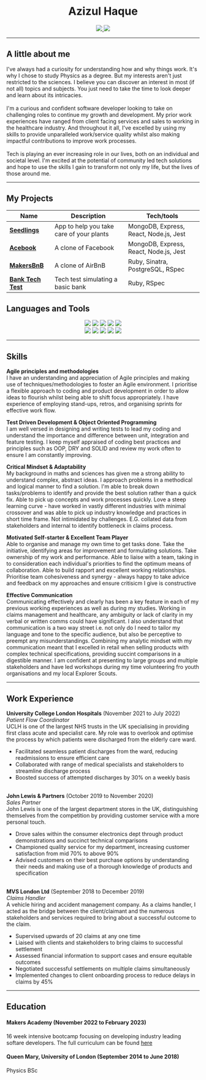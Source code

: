 <div align="center">
  <h1>Azizul Haque</h1>
  <a href="mailto:haquema@outlook.com"><img src="https://img.shields.io/badge/Microsoft_Outlook-0078D4?style=for-the-badge&logo=microsoft-outlook&logoColor=white"</a>
  <a href="https://www.linkedin.com/in/azizul-haque-831b5bb5/"><img src="https://img.shields.io/badge/LinkedIn-0077B5?style=for-the-badge&logo=linkedin&logoColor=white"></a>
</div>

-----------

<h2>A little about me</h2>
<p> 
I've always had a curiosity for understanding how and why things work. It's why I chose to study Physics as a degree. But my interests aren't just restricted to the sciences. I believe you can discover an interest in most (if not all) topics and subjects. You just need to take the time to look deeper and learn about its intricacies. 
<br><br>
I'm a curious and confident software developer looking to take on challenging roles to continue my growth and development. My prior work experiences have ranged from client facing services and sales to working in the healthcare industry. And throughout it all, I've excelled by using my skills to provide unparalleled work/service quality whilst also making impactful contributions to improve work processes. 
<br><br>
Tech is playing an ever increasing role in our lives, both on an individual and societal level. I'm excited at the potential of community led tech solutions and hope to use the skills I gain to transform not only my life, but the lives of those around me. 
</p>
  
-----------

<h2>My Projects</h2>
<div align="center">

| Name                   | Description       | Tech/tools        |
| ---------------------- | ----------------- | ----------------- |
| [**Seedlings**](https://github.com/haquema/seedlings-app) | App to help you take care of your plants  | MongoDB, Express, React, Node.js, Jest |
| [**Acebook**](https://github.com/haquema/seedlings-app) | A clone of Facebook           | MongoDB, Express, React, Node.js, Jest |
| [**MakersBnB**](https://github.com/haquema/makersbnb-ruby-seed) | A clone of AirBnB           | Ruby, Sinatra, PostgreSQL, RSpec |
| [**Bank Tech Test**](https://github.com/haquema/bank-techtest) | Tech test simulating a basic bank | Ruby, RSpec   |
  
</div>

<h2>Languages and Tools</h2>
<p>
<div align="center">
  <img src="https://img.shields.io/badge/-HTML-FF5733?style=for-the-badge&logo=html5&logoColor=FF5733&labelColor=282828">
  <img src="https://img.shields.io/badge/-CSS-559DFF?style=for-the-badge&logo=css3&logoColor=559DFF&labelColor=282828">
  <img src="https://img.shields.io/badge/-Ruby-FF6A55?style=for-the-badge&logo=ruby&logoColor=FF6A55&labelColor=282828">
  <img src="https://img.shields.io/badge/-Javascript-f7e968?style=for-the-badge&logo=javascript&logoColor=f7e968&labelColor=282828">
  <img src="https://img.shields.io/badge/-Jest-B84D6F?style=for-the-badge&logo=jest&logoColor=B84D6F&labelColor=282828"><br>
  <img src="https://img.shields.io/badge/-Node.js-80D857?style=for-the-badge&logo=node.js&logoColor=80D857&labelColor=282828">
  <img src="https://img.shields.io/badge/-RSpec-F05892?style=for-the-badge&logo=ruby&logoColor=F05892&labelColor=282828">
  <img src="https://img.shields.io/badge/-React-58D2F0?style=for-the-badge&logo=react&logoColor=58D2F0&labelColor=282828">
  <img src="https://img.shields.io/badge/-MongoDB-51A940?style=for-the-badge&logo=mongodb&logoColor=51A940&labelColor=282828">
  <img src="https://img.shields.io/badge/-PostgreSQL-3b3938?style=for-the-badge&logo=postgresql&logoColor=faf2ed&labelColor=282828"><br>
  
</div>
</p>

-----------

## Skills

**Agile principles and methodologies**<br>
I have an understanding and appreciation of Agile principles and making use of techniques/methodologies to foster an Agile environment. I prioritise a flexible approach to coding and product development in order to allow ideas to flourish whilst being able to shift focus appropriately. I have experience of employing stand-ups, retros, and organising sprints for effective work flow.

**Test Driven Development & Object Oriented Programming**<br>
I am well versed in designing and writing tests to lead my coding and understand the importance and difference between unit, integration and feature testing. I keep myself appraised of coding best practices and principles such as OOP, DRY and SOLID and review my work often to ensure I am constantly improving. 

**Critical Mindset & Adaptability**<br>
My background in maths and sciences has given me a strong ability to understand complex, abstract ideas. I approach problems in a methodical and logical manner to find a solution. I'm able to break down tasks/problems to identify and provide the best solution rather than a quick fix. Able to pick up concepts and work processes quickly. Love a steep learning curve - have worked in vastly different industries with minimal crossover and was able to pick up industry knowledge and practices in short time frame. Not intimidated by challenges. E.G. collated data from stakeholders and internal to identify bottleneck in claims process.

**Motivated Self-starter & Excellent Team Player**<br>
Able to organise and manage my own time to get tasks done. Take the initiative, identifying areas for improvement and formulating solutions. Take ownership of my work and performance. Able to liaise with a team, taking in to consideration each individual's priorities to find the optimum means of collaboration. Able to build rapport and excellent working relationships. Prioritise team cohesiveness and synergy - always happy to take advice and feedback on my approaches and ensure critisicm I give is constructive

**Effective Communication**<br>
Communicating effectively and clearly has been a key feature in each of my previous working experiences as well as during my studies. Working in claims management and healthcare, any ambiguity or lack of clarity in my verbal or written comms could have significant. I also understand that communication is a two way street i.e. not only do I need to tailor my language and tone to the specific audience, but also be perceptive to preempt any misunderstandings. Combining my analytic mindset with my communication meant that I excelled in retail when selling products with complex technical specifications, providing succint comparisons in a digestible manner. I am confident at presenting to large groups and multiple stakeholders and have led workshops during my time volunteering fro youth organisations and my local Explorer Scouts.

  
-----------

## Work Experience
<p>
  <strong>University College London Hospitals</strong> (November 2021 to July 2022)<br>
  <em>Patient Flow Coordinator</em><br>
  UCLH is one of the largest NHS trusts in the UK specialising in providing first class acute and specialist care. My role was to overlook and optimise the process by which patients were discharged from the elderly care ward.<br>
  <ul>
    <li>Facilitated seamless patient discharges from the ward, reducing readmissions to ensure efficient care</li>
    <li>Collaborated with range of medical specialists and stakeholders to streamline discharge process</li>
    <li>Boosted success of attempted discharges by 30% on a weekly basis</li>
  </ul>
  
  <br>
  <strong>John Lewis & Partners</strong> (October 2019 to November 2020)<br>
  <em>Sales Partner</em><br>
  John Lewis is one of the largest department stores in the UK, distinguishing themselves from the competition by providing customer service with a more personal touch.<br>
  <ul>
    <li>Drove sales within the consumer electronics dept through product demonstrations and succinct technical comparisons</li>
    <li>Championed quality service for my department, increasing customer satisfaction from mid 70% to above 90%</li>
    <li>Advised customers on their best purchase options by understanding their needs and making use of a thorough knowledge of products and specification</li>
  </ul>
  
  <br>
  <strong>MVS London Ltd</strong> (September 2018 to December 2019)<br>
  <em>Claims Handler</em><br>
  A vehicle hiring and accident management company. As a claims handler, I acted as the bridge between the client/claimant and the numerous stakeholders and services required to bring about a successful outcome to the claim.<br>
  <ul>
    <li>Supervised upwards of 20 claims at any one time</li>
    <li>Liaised with clients and stakeholders to bring claims to successful settlement</li>
    <li>Assessed financial information to support cases and ensure equitable outcomes</li>
    <li>Negotiated successful settlements on multiple claims simultaneously</li>
    <li>Implemented changes to client onboarding process to reduce delays in claims by 45%</li>
  </ul>
</p>

-----------

## Education

#### Makers Academy (November 2022 to February 2023)
16 week intensive bootcamp focusing on developing industry leading softare developers. The full curriculum can be found [here](https://makers.tech/curriculum/)
<!-- • Fundamentals of object-oriented languages.
• Able to write meaningful tests (behaviour vs state).
• Learnt a consistent debugging process to resolve issues.
• Designed database schemas.
• Pair programming and group projects using Agile values and
principles.
• Using branch/PR/merge git workflow, code reviews and Github
Actions for automated testing.
• Built single-page web applications fetching and updating
remote data using JS, with and without React.


- OOP, TDD, MVC, DDD
- Agile/XP
- Ruby, Rails, JavaScript
- RSpec, Jasmine

Object-Oriented Programming, Test Driven Development, Model View Controller design patterns, SOLID principles
Agile principles, pair programming, stand-ups, retros, and sprint planning
Web frameworks, version control, and CI/CD to create full stack web apps
Europe's leading 16 week software developent bootcamp, focusing on:


Built full-stack web applications both individually and in teams using a variety of tech, including: JavaScript, MERN, Ruby, Sinatra, PostgreSQL, HTML and CSS
Created a mobile app with MERN + React Native
Carried out TDD using Jest, Cypress and RSpec
Practiced a variety of programming approaches and patterns such as OOP, functional-programming and MVC
Followed agile development practices
Frequently collaborated with others through group projects and pair programming
Learned to teach myself how to develop software -->


#### Queen Mary, University of London (September 2014 to June 2018)
Physics BSc


<!-- ## Hobbies

Rock climbing: 
Cycling
Learning Languages & History -->
